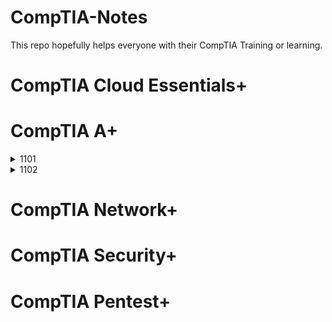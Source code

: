 # CompTIA-Notes
This repo hopefully helps everyone with their CompTIA Training or learning.

# CompTIA Cloud Essentials+

# CompTIA A+
<details>
<summary> 1101 </summary>

Content of your dropdown goes here.
- You can list items
- Format text
- Add links, images, etc. [here](docs/getting-started.md)

</details>

<details>
<summary> 1102 </summary>

Content of your dropdown goes here.
- You can list items
- Format text
- Add links, images, etc. [here](docs/getting-started.md)

</details>

# CompTIA Network+

# CompTIA Security+

# CompTIA Pentest+
